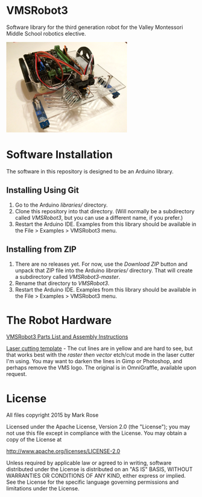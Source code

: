 # VMSRobot3
Software library for the third generation robot for the Valley Montessori Middle School robotics elective.

<img src="robot-image.jpg" alt="Image of robot" width="320" height="240" />

# Software Installation
The software in this repository is designed to be an Arduino library.

## Installing Using Git
1. Go to the Arduino *libraries/* directory.
1. Clone this repository into that directory. (Will normally be a subdirectory called *VMSRobot3*, but you can use a different name, if you prefer.)
1. Restart the Arduino IDE. Examples from this library should be available in the File > Examples > VMSRobot3 menu.

## Installing from ZIP
1. There are no releases yet. For now, use the *Download ZIP* button and unpack that ZIP file into the Arduino *libraries/* directory. That will create a subdirectory called *VMSRobot3-master*.
1. Rename that directory to *VMSRobot3*.
1. Restart the Arduino IDE. Examples from this library should be available in the File > Examples > VMSRobot3 menu.

# The Robot Hardware
[VMSRobot3 Parts List and Assembly Instructions](https://docs.google.com/document/d/1aMgGn_GMRXm6yo6lkSCQl6jxoEXO4kdBOoNrrVF_mG0/edit?usp=sharing)

[Laser cutting template](https://drive.google.com/file/d/0B1_iFljgq8uCeUViWE9STkExa00/view?usp=sharing) - The cut lines are in yellow and are hard to see, but that works best with the *raster then vector* etch/cut mode in the laser cutter I'm using. You may want to darken the lines in Gimp or Photoshop, and perhaps remove the VMS logo. The original is in OmniGraffle, available upon request.

# License
All files copyright 2015 by Mark Rose

Licensed under the Apache License, Version 2.0 (the "License");
you may not use this file except in compliance with the License.
You may obtain a copy of the License at

http://www.apache.org/licenses/LICENSE-2.0

Unless required by applicable law or agreed to in writing, software
distributed under the License is distributed on an "AS IS" BASIS,
WITHOUT WARRANTIES OR CONDITIONS OF ANY KIND, either express or implied.
See the License for the specific language governing permissions and
limitations under the License.
